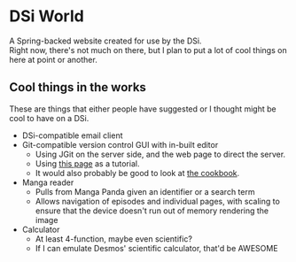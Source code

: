 # DSi World
A Spring-backed website created for use by the DSi.  
Right now, there's not much on there, but I plan to put a lot of cool things on here at point or another.

## Cool things in the works  
These are things that either people have suggested or I thought might be cool to have on a DSi.
 - DSi-compatible email client
 - Git-compatible version control GUI with in-built editor
   - Using JGit on the server side, and the web page to direct the server.
   - Using [this page](https://www.vogella.com/tutorials/JGit/article.html) as a tutorial.
   - It would also probably be good to look at [the cookbook](https://github.com/centic9/jgit-cookbook/).
 - Manga reader
   - Pulls from Manga Panda given an identifier or a search term
   - Allows navigation of episodes and individual pages, with scaling to ensure that the device doesn't run out of memory rendering the image
 - Calculator
   - At least 4-function, maybe even scientific?
   - If I can emulate Desmos' scientific calculator, that'd be AWESOME
